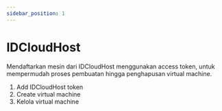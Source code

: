 ```yaml
---
sidebar_position: 1
---
```


# IDCloudHost

Mendaftarkan mesin dari IDCloudHost menggunakan access token, untuk mempermudah proses pembuatan hingga penghapusan virtual machine.

1. Add IDCloudHost token
2. Create virtual machine
3. Kelola virtual machine